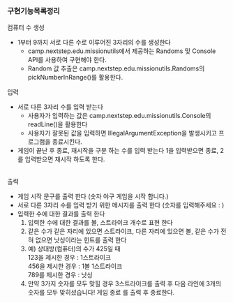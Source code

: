 ### 구현기능목록정리
컴퓨터 수 생성
- 1부터 9까지 서로 다른 수로 이루어진 3자리의 수를 생성한다
  - camp.nextstep.edu.missionutils에서 제공하는 Randoms 및 Console API를 사용하여 구현해야 한다.
  - Random 값 추출은 camp.nextstep.edu.missionutils.Randoms의 pickNumberInRange()를 활용한다.

입력
- 서로 다른 3자리 수를 입력 받는다
  - 사용자가 입력하는 값은 camp.nextstep.edu.missionutils.Console의 readLine()을 활용한다
  - 사용자가 잘못된 값을 입력하면 IllegalArgumentException을 발생시키고 프로그램을 종료시킨다.
- 게임이 끝난 후 종료, 재시작을 구분 하는 수를 입력 받는다 1을 입력받으면 종료, 2를 입력받으면 재시작 하도록 한다.

<br>
출력

- 게임 시작 문구를 출력 한다 (숫자 야구 게임을 시작 합니다.)
- 서로 다른 3자리 수를 입력 받기 위한 메시지를 출력 한다 (숫자를 입력해주세요 : )
- 입력한 수에 대한 결과를 출력 한다
    1. 입력한 수에 대한 결과를 볼, 스트라이크 개수로 표현 한다
  2. 같은 수가 같은 자리에 있으면 스트라이크, 다른 자리에 있으면 볼, 같은 수가 전혀 없으면 낫싱이라는 힌트를 출력 한다
  3. 예) 상대방(컴퓨터)의 수가 425일 때 <br>
     123을 제시한 경우 : 1스트라이크 <br>
     456을 제시한 경우 : 1볼 1스트라이크 <br>
     789를 제시한 경우 : 낫싱
  4. 만약 3가지 숫자를 모두 맞힐 경우 3스트라이크를 출력 후 다음 라인에 3개의 숫자를 모두 맞히셨습니다! 게임 종료 를 출력 후 종료한다.

